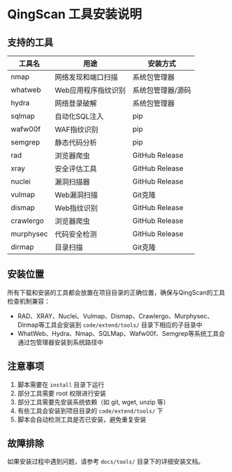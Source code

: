 # QingScan 工具安装说明

## 支持的工具

| 工具名 | 用途 | 安装方式 |
|--------|------|----------|
| nmap | 网络发现和端口扫描 | 系统包管理器 |
| whatweb | Web应用程序指纹识别 | 系统包管理器/源码 |
| hydra | 网络登录破解 | 系统包管理器 |
| sqlmap | 自动化SQL注入 | pip |
| wafw00f | WAF指纹识别 | pip |
| semgrep | 静态代码分析 | pip |
| rad | 浏览器爬虫 | GitHub Release |
| xray | 安全评估工具 | GitHub Release |
| nuclei | 漏洞扫描器 | GitHub Release |
| vulmap | Web漏洞扫描 | Git克隆 |
| dismap | Web指纹识别 | GitHub Release |
| crawlergo | 浏览器爬虫 | GitHub Release |
| murphysec | 代码安全检测 | GitHub Release |
| dirmap | 目录扫描 | Git克隆 |

## 安装位置

所有下载和安装的工具都会放置在项目目录的正确位置，确保与QingScan的工具检查机制兼容：

- RAD、XRAY、Nuclei、Vulmap、Dismap、Crawlergo、Murphysec、Dirmap等工具会安装到 `code/extend/tools/` 目录下相应的子目录中
- WhatWeb、Hydra、Nmap、SQLMap、Wafw00f、Semgrep等系统工具会通过包管理器安装到系统路径中

## 注意事项

1. 脚本需要在 `install` 目录下运行
2. 部分工具需要 root 权限进行安装
3. 部分工具需要先安装系统依赖（如 git, wget, unzip 等）
4. 有些工具会安装到项目目录的 `code/extend/tools/` 下
5. 脚本会自动检测工具是否已安装，避免重复安装

## 故障排除

如果安装过程中遇到问题，请参考 `docs/tools/` 目录下的详细安装文档。